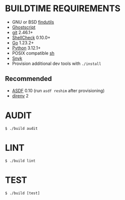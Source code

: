# BUILDTIME REQUIREMENTS

* GNU or BSD [findutils](https://en.wikipedia.org/wiki/Find_(Unix))
* [Ghostscript](https://www.ghostscript.com/)
* [git](https://git-scm.com/) 2.46.1+
* [ShellCheck](https://www.shellcheck.net/) 0.10.0+
* [Go](https://go.dev/) 1.23.2+
* [Python](https://www.python.org/) 3.12.1+
* POSIX compatible [sh](https://pubs.opengroup.org/onlinepubs/9699919799/utilities/sh.html)
* [Snyk](https://snyk.io/)
* Provision additional dev tools with `./install`

## Recommended

* [ASDF](https://asdf-vm.com/) 0.10 (run `asdf reshim` after provisioning)
* [direnv](https://direnv.net/) 2

# AUDIT

```console
$ ./build audit
```

# LINT

```console
$ ./build lint
```

# TEST

```console
$ ./build [test]
```

